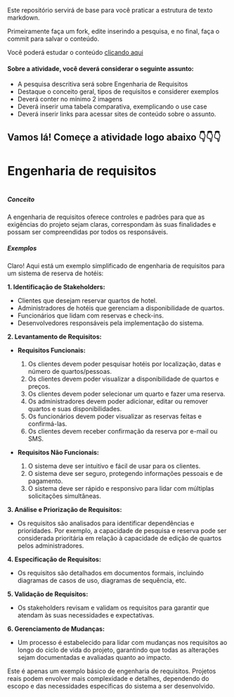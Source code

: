 Este repositório servirá de base para você praticar a estrutura de texto markdown. 

Primeiramente faça um fork, edite inserindo a pesquisa, e no final, faça o commit para salvar o conteúdo.

Você poderá estudar o conteúdo [clicando aqui](https://docs.pipz.com/central-de-ajuda/learning-center/guia-basico-de-markdown#open)

#### Sobre a atividade, você deverá considerar o seguinte assunto:

- A pesquisa descritiva será sobre Engenharia de Requisitos
- Destaque o conceito geral, tipos de requisitos e considerer exemplos
- Deverá conter no mínimo 2 imagens
- Deverá inserir uma tabela comparativa, exemplicando o use case
- Deverá inserir links para acessar sites de conteúdo sobre o assunto.


## Vamos lá! Começe a atividade logo abaixo 👇👇👇

# Engenharia de requisitos <h1>

##### Conceito <h5>
A engenharia de requisitos oferece controles e padrões para que as exigências do projeto sejam claras, correspondam às suas finalidades e possam ser compreendidas por todos os responsáveis. 

##### Exemplos
Claro! Aqui está um exemplo simplificado de engenharia de requisitos para um sistema de reserva de hotéis:

**1. Identificação de Stakeholders:**
   - Clientes que desejam reservar quartos de hotel.
   - Administradores de hotéis que gerenciam a disponibilidade de quartos.
   - Funcionários que lidam com reservas e check-ins.
   - Desenvolvedores responsáveis pela implementação do sistema.

**2. Levantamento de Requisitos:**
   - **Requisitos Funcionais:**
     1. Os clientes devem poder pesquisar hotéis por localização, datas e número de quartos/pessoas.
     2. Os clientes devem poder visualizar a disponibilidade de quartos e preços.
     3. Os clientes devem poder selecionar um quarto e fazer uma reserva.
     4. Os administradores devem poder adicionar, editar ou remover quartos e suas disponibilidades.
     5. Os funcionários devem poder visualizar as reservas feitas e confirmá-las.
     6. Os clientes devem receber confirmação da reserva por e-mail ou SMS.

   - **Requisitos Não Funcionais:**
     1. O sistema deve ser intuitivo e fácil de usar para os clientes.
     2. O sistema deve ser seguro, protegendo informações pessoais e de pagamento.
     3. O sistema deve ser rápido e responsivo para lidar com múltiplas solicitações simultâneas.

**3. Análise e Priorização de Requisitos:**
   - Os requisitos são analisados para identificar dependências e prioridades. Por exemplo, a capacidade de pesquisa e reserva pode ser considerada prioritária em relação à capacidade de edição de quartos pelos administradores.

**4. Especificação de Requisitos:**
   - Os requisitos são detalhados em documentos formais, incluindo diagramas de casos de uso, diagramas de sequência, etc.

**5. Validação de Requisitos:**
   - Os stakeholders revisam e validam os requisitos para garantir que atendam às suas necessidades e expectativas.

**6. Gerenciamento de Mudanças:**
   - Um processo é estabelecido para lidar com mudanças nos requisitos ao longo do ciclo de vida do projeto, garantindo que todas as alterações sejam documentadas e avaliadas quanto ao impacto.

Este é apenas um exemplo básico de engenharia de requisitos. Projetos reais podem envolver mais complexidade e detalhes, dependendo do escopo e das necessidades específicas do sistema a ser desenvolvido.
